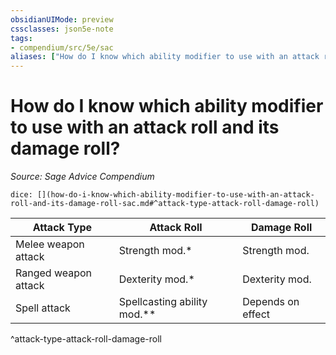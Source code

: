 ```yaml
---
obsidianUIMode: preview
cssclasses: json5e-note
tags:
- compendium/src/5e/sac
aliases: ["How do I know which ability modifier to use with an attack roll and its damage roll?"]
---
```

# How do I know which ability modifier to use with an attack roll and its damage roll?
*Source: Sage Advice Compendium* 

`dice: [](how-do-i-know-which-ability-modifier-to-use-with-an-attack-roll-and-its-damage-roll-sac.md#^attack-type-attack-roll-damage-roll)`

| Attack Type | Attack Roll | Damage Roll |
|-------------|-------------|-------------|
| Melee weapon attack | Strength mod.* | Strength mod. |
| Ranged weapon attack | Dexterity mod.* | Dexterity mod. |
| Spell attack | Spellcasting ability mod.** | Depends on effect |
^attack-type-attack-roll-damage-roll